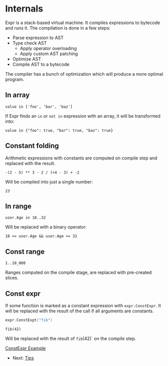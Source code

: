 # Internals

Expr is a stack-based virtual machine. It compiles expressions to bytecode and
runs it. The compilation is done in a few steps:

- Parse expression to AST
- Type check AST
    - Apply operator overloading
    - Apply custom AST patching
- Optimize AST
- Compile AST to a bytecode

The compiler has a bunch of optimization which will produce a more optimal program.

## In array

```
value in ['foo', 'bar', 'baz']
```

If Expr finds an `in` or `not in` expression with an array, it will be
transformed into:

```
value in {"foo": true, "bar": true, "baz": true}
```

## Constant folding

Arithmetic expressions with constants are computed on compile step and replaced
with the result.

```
-(2 - 5) ** 3 - 2 / (+4 - 3) + -2
```

Will be compiled into just a single number:

```
23
```

## In range

```
user.Age in 18..32
```

Will be replaced with a binary operator:

```
18 <= user.Age && user.Age <= 32
```

## Const range

```
1..10_000
```

Ranges computed on the compile stage, are replaced with pre-created slices.

## Const expr

If some function is marked as a constant expression with `expr.ConstExpr`. It will be
replaced with the result of the call if all arguments are constants.

```go
expr.ConstExpt("fib")
```

```
fib(42)
``` 

Will be replaced with the result of `fib`(42)` on the compile step.

[ConstExpr Example](https://pkg.go.dev/github.com/antonmedv/expr?tab=doc#ConstExpr)

* Next: [Tips](Tips.md)
